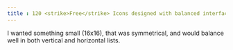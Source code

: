 ```yaml
---
title : 120 <strike>Free</strike> Icons designed with balanced interfaces in mind.
---
```


I wanted something small (16x16), that was symmetrical, and would balance well in both vertical and horizontal lists.

